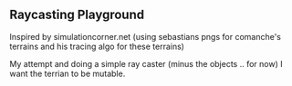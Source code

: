 Raycasting Playground
---------------------

Inspired by simulationcorner.net (using sebastians pngs for comanche's terrains and his tracing algo for these terrains)

My attempt and doing a simple ray caster (minus the objects .. for now) I want the terrian to be mutable. 
